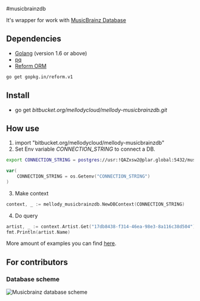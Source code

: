#musicbrainzdb

It's wrapper for work with [MusicBrainz Database](https://musicbrainz.org/doc/MusicBrainz_Database/Schema)

## Dependencies ##

* [Golang](https://golang.org/) (version 1.6 or above)
* [pq](http://github.com/lib/pq)
* [Reform ORM](https://github.com/go-reform/reform)

```sh
go get gopkg.in/reform.v1
```

## Install ##

* go get *bitbucket.org/mellodycloud/mellody-musicbrainzdb.git*

## How use ##

1. import "bitbucket.org/mellodycloud/mellody-musicbrainzdb"
2. Set Env variable *CONNECTION_STRING* to connect a DB.

```sh
export CONNECTION_STRING = postgres://usr:!QAZxsw2@plar.global:5432/musicbrainz_db?sslmode=disable
```

```go
var(
	CONNECTION_STRING = os.Getenv("CONNECTION_STRING")
)
```

3. Make context

```go
context, _ := mellody_musicbrainzdb.NewDBContext(CONNECTION_STRING)
```

4. Do query

```go
artist, _ := context.Artist.Get("17db8438-f314-46ea-98e3-8a116c38d504")
fmt.Println(artist.Name)
```

More amount of examples you can find [here](https://github.com/mellody-cloud/musicbrainzdb/tree/master/examples).

## For contributors ##

### Database scheme ###

![Musicbrainz database scheme](http://wiki.musicbrainz.org/-/images/5/52/ngs.png)
